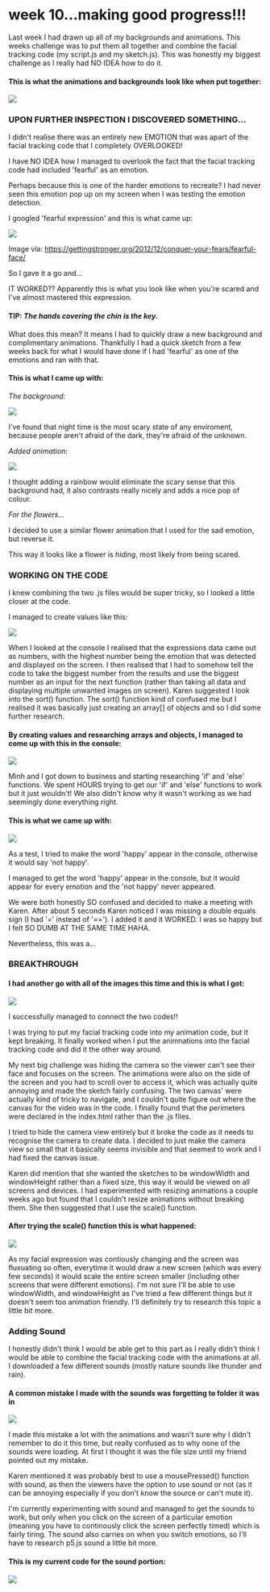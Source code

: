# week 10...making good progress!!!

Last week I had drawn up all of my backgrounds and animations. This weeks challenge was to put them all together and combine the facial tracking code (my script.js and my sketch.js). This was honestly my biggest challenge as I really had NO IDEA how to do it. 

#### This is what the animations and backgrounds look like when put together:

<img src=https://github.com/yasminhb/slavetothealgorithm/blob/master/week%2010/ezgif-4-751ea15dd6cf.gif>

### UPON FURTHER INSPECTION I DISCOVERED SOMETHING...

I didn't realise there was an entirely new EMOTION that was apart of the facial tracking code that I completely OVERLOOKED!

I have NO IDEA how I managed to overlook the fact that the facial tracking code had included 'fearful' as an emotion. 

Perhaps because this is one of the harder emotions to recreate? I had never seen this emotion pop up on my screen when I was testing the emotion detection.

I googled 'fearful expression' and this is what came up:

<img src=https://github.com/yasminhb/slavetothealgorithm/blob/master/week%2010/fearful-face.jpg>

Image via: https://gettingstronger.org/2012/12/conquer-your-fears/fearful-face/

So I gave it a go and...

IT WORKED?? Apparently this is what you look like when you're scared and I've almost mastered this expression.

#### TIP: *The hands covering the chin is the key.*

What does this mean? It means I had to quickly draw a new background and complimentary animations. 
Thankfully I had a quick sketch from a few weeks back for what I would have done if I had 'fearful' as one of the emotions and ran with that. 

#### This is what I came up with:

*The background:*

<img src=https://github.com/yasminhb/slavetothealgorithm/blob/master/week%2010/fearsky.jpg>

I've found that night time is the most scary state of any enviroment, because people aren't afraid of the dark, they're afraid of the unknown. 

*Added animation:*

<img src=https://github.com/yasminhb/slavetothealgorithm/blob/master/week%2010/r20.png>

I thought adding a rainbow would eliminate the scary sense that this background had, it also contrasts really nicely and adds a nice pop of colour.

*For the flowers...*

I decided to use a similar flower animation that I used for the sad emotion, but reverse it. 

This way it looks like a flower is *hiding*, most likely from being scared. 

### WORKING ON THE CODE

I knew combining the two .js files would be super tricky, so I looked a little closer at the code.

I managed to create values like this:

<img src=https://github.com/yasminhb/slavetothealgorithm/blob/master/week%2010/Screen%20Shot%202020-10-23%20at%207.25.35%20pm.png>

When I looked at the console I realised that the expressions data came out as numbers, with the highest number being the emotion that was detected and displayed on the screen. I then realised that I had to somehow tell the code to take the biggest number from the results and use the biggest number as an input for the next function (rather than taking all data and displaying multiple unwanted images on screen). Karen suggested I look into the sort() function. The sort() function kind of confused me but I realised it was basically just creating an array[] of objects and so I did some further research. 

#### By creating values and researching arrays and objects, I managed to come up with this in the console:

<img src=https://github.com/yasminhb/slavetothealgorithm/blob/master/week%2010/Screen%20Shot%202020-10-23%20at%207.30.36%20pm.png>

Minh and I got down to business and starting researching 'if' and 'else' functions. 
We spent HOURS trying to get our 'if' and 'else' functions to work but it just wouldn't! We also didn't know why it wasn't working as we had seemingly done everything right. 

#### This is what we came up with:

<img src=https://github.com/yasminhb/slavetothealgorithm/blob/master/week%2010/Screen%20Shot%202020-10-23%20at%207.31.13%20pm.png>

As a test, I tried to make the word 'happy' appear in the console, otherwise it would say 'not happy'. 

I managed to get the word 'happy' appear in the console, but it would appear for every emotion and the 'not happy' never appeared. 

We were both honestly SO confused and decided to make a meeting with Karen. After about 5 seconds Karen noticed I was missing a double equals sign (I had '=' instead of '=='). I added it and it WORKED. I was so happy but I felt SO DUMB AT THE SAME TIME HAHA. 

Nevertheless, this was a...

### BREAKTHROUGH

#### I had another go with all of the images this time and this is what I got:

<img src=https://github.com/yasminhb/slavetothealgorithm/blob/master/week%2010/ezgif-7-a1aac17be949.gif>

I successfully managed to connect the two codes!!

I was trying to put my facial tracking code into my animation code, but it kept breaking. It finally worked when I put the animnations into the facial tracking code and did it the other way around. 

My next big challenge was hiding the camera so the viewer can't see their face and focuses on the screen. The animations were also on the side of the screen and you had to scroll over to access it, which was actually quite annoying and made the sketch fairly confusing. The two canvas' were actually kind of tricky to navigate, and I couldn't quite figure out where the canvas for the video was in the code. I finally found that the perimeters were declared in the index.html rather than the .js files. 

I tried to hide the camera view entirely but it broke the code as it needs to recognise the camera to create data. I decided to just make the camera view so small that it basically seems invisible and that seemed to work and I had fixed the canvas issue.

Karen did mention that she wanted the sketches to be windowWidth and windowHeight rather than a fixed size, this way it would be viewed on all screens and devices. I had experimented with resizing animations a couple weeks ago but found that I couldn't resize animations without breaking them. She then suggested that I use the scale() function. 

#### After trying the scale() function this is what happened:

<img src=https://github.com/yasminhb/slavetothealgorithm/blob/master/week%2010/ezgif-7-d4eb679c64a0.gif>

As my facial expression was contiously changing and the screen was fluxuating so often, everytime it would draw a new screen (which was every few seconds) it would scale the entire screen smaller (including other screens that were different emotions). I'm not sure I'll be able to use windowWidth, and windowHeight as I've tried a few different things but it doesn't seem too animation friendly. I'll definitely try to research this topic a little bit more. 

### Adding Sound

I honestly didn't think I would be able get to this part as I really didn't think I would be able to combine the facial tracking code with the animations at all. 
I downloaded a few different sounds (mostly nature sounds like thunder and rain).  

#### A common mistake I made with the sounds was forgetting to folder it was in

<img src=https://github.com/yasminhb/slavetothealgorithm/blob/master/week%2010/Screen%20Shot%202020-10-08%20at%205.06.56%20pm.png>

I made this mistake a lot with the animations and wasn't sure why I didn't remember to do it this time, but really confused as to why none of the sounds were loading. At first I thought it was the file size until my friend pointed out my mistake.

Karen mentioned it was probably best to use a mousePressed() function with sound, as then the viewers have the option to use sound or not (as it can be annoying especially if you don't know the source or can't mute it). 

I'm currently experimenting with sound and managed to get the sounds to work, but only when you click on the screen of a particular emotion (meaning you have to continously click the screen perfectly timed) which is fairly tiring. The sound also carries on when you switch emotions, so I'll have to research p5.js sound a little bit more. 

#### This is my current code for the sound portion:

<img src=https://github.com/yasminhb/slavetothealgorithm/blob/master/week%2010/Screen%20Shot%202020-10-23%20at%207.27.52%20pm.png>







